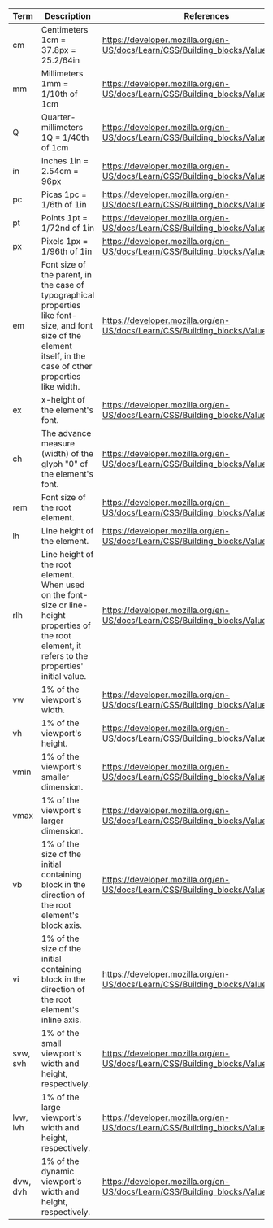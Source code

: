 | Term | Description | References |
| ---- | ----------- | ---------- |
| cm | Centimeters	1cm = 37.8px = 25.2/64in | https://developer.mozilla.org/en-US/docs/Learn/CSS/Building_blocks/Values_and_units |
| mm |	Millimeters	1mm = 1/10th of 1cm | https://developer.mozilla.org/en-US/docs/Learn/CSS/Building_blocks/Values_and_units |
| Q |	Quarter-millimeters	1Q = 1/40th of 1cm | https://developer.mozilla.org/en-US/docs/Learn/CSS/Building_blocks/Values_and_units |
| in |	Inches	1in = 2.54cm = 96px | https://developer.mozilla.org/en-US/docs/Learn/CSS/Building_blocks/Values_and_units |
| pc |	Picas	1pc = 1/6th of 1in | https://developer.mozilla.org/en-US/docs/Learn/CSS/Building_blocks/Values_and_units
| pt |	Points	1pt = 1/72nd of 1in | https://developer.mozilla.org/en-US/docs/Learn/CSS/Building_blocks/Values_and_units |
| px |	Pixels	1px = 1/96th of 1in | https://developer.mozilla.org/en-US/docs/Learn/CSS/Building_blocks/Values_and_units |
| em |	Font size of the parent, in the case of typographical properties like font-size, and font size of the element itself, in the case of other properties like width. | https://developer.mozilla.org/en-US/docs/Learn/CSS/Building_blocks/Values_and_units |
| ex |	x-height of the element's font. | https://developer.mozilla.org/en-US/docs/Learn/CSS/Building_blocks/Values_and_units |
|ch |	The advance measure (width) of the glyph "0" of the element's font. | https://developer.mozilla.org/en-US/docs/Learn/CSS/Building_blocks/Values_and_units |
| rem |	Font size of the root element. | https://developer.mozilla.org/en-US/docs/Learn/CSS/Building_blocks/Values_and_units |
| lh |	Line height of the element. | https://developer.mozilla.org/en-US/docs/Learn/CSS/Building_blocks/Values_and_units |
| rlh |	Line height of the root element. When used on the font-size or line-height properties of the root element, it refers to the properties' initial value. | https://developer.mozilla.org/en-US/docs/Learn/CSS/Building_blocks/Values_and_units |
| vw |	1% of the viewport's width. | https://developer.mozilla.org/en-US/docs/Learn/CSS/Building_blocks/Values_and_units |
| vh |	1% of the viewport's height. | https://developer.mozilla.org/en-US/docs/Learn/CSS/Building_blocks/Values_and_units |
| vmin |	1% of the viewport's smaller dimension. | https://developer.mozilla.org/en-US/docs/Learn/CSS/Building_blocks/Values_and_units |
| vmax |	1% of the viewport's larger dimension. | https://developer.mozilla.org/en-US/docs/Learn/CSS/Building_blocks/Values_and_units |
| vb |	1% of the size of the initial containing block in the direction of the root element's block axis. | https://developer.mozilla.org/en-US/docs/Learn/CSS/Building_blocks/Values_and_units |
| vi |	1% of the size of the initial containing block in the direction of the root element's inline axis. | https://developer.mozilla.org/en-US/docs/Learn/CSS/Building_blocks/Values_and_units |
| svw, svh |	1% of the small viewport's width and height, respectively. | https://developer.mozilla.org/en-US/docs/Learn/CSS/Building_blocks/Values_and_units |
| lvw, lvh |	1% of the large viewport's width and height, respectively. | https://developer.mozilla.org/en-US/docs/Learn/CSS/Building_blocks/Values_and_units | 
| dvw, dvh |	1% of the dynamic viewport's width and height, respectively. | https://developer.mozilla.org/en-US/docs/Learn/CSS/Building_blocks/Values_and_units |
